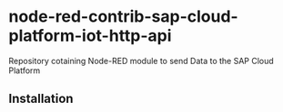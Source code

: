 # node-red-contrib-sap-cloud-platform-iot-http-api
Repository cotaining Node-RED module to send Data to the SAP Cloud Platform

## Installation


